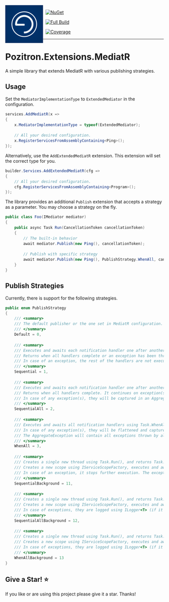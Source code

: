<img align="left" src="pozitronlogo.png" width="120" height="120">

&nbsp; [![NuGet](https://img.shields.io/nuget/v/Pozitron.Extensions.MediatR.svg)](https://www.nuget.org/packages/Pozitron.Extensions.MediatR)

&nbsp; [![Full Build](https://github.com/fiseni/Pozitron.Extensions.MediatR/actions/workflows/build.yml/badge.svg)](https://github.com/fiseni/Pozitron.Extensions.MediatR/actions/workflows/build.yml)

&nbsp; [![Coverage](https://extensionsmediatr.fiseni.com/badge_combined.svg)](https://extensionsmediatr.fiseni.com)

---
# Pozitron.Extensions.MediatR

A simple library that extends MediatR with various publishing strategies.

## Usage

Set the `MediatorImplementationType` to `ExtendedMediator` in the configuration.

```csharp
services.AddMediatR(x =>
{
    x.MediatorImplementationType = typeof(ExtendedMediator);

    // All your desired configuration.
    x.RegisterServicesFromAssemblyContaining<Ping>();
});
```

Alternatively, use the `AddExtendedMediatR` extension. This extension will set the correct type for you.
```csharp
builder.Services.AddExtendedMediatR(cfg =>
{
    // All your desired configuration.
    cfg.RegisterServicesFromAssemblyContaining<Program>();
});
```

The library provides an additional `Publish` extension that accepts a strategy as a parameter. You may choose a strategy on the fly.

```csharp
public class Foo(IMediator mediator)
{
    public async Task Run(CancellationToken cancellationToken)
    {
        // The built-in behavior
        await mediator.Publish(new Ping(), cancellationToken);

        // Publish with specific strategy
        await mediator.Publish(new Ping(), PublishStrategy.WhenAll, cancellationToken);
    }
}
```

## Publish Strategies

Currently, there is support for the following strategies.

```csharp
public enum PublishStrategy
{
    /// <summary>
    /// The default publisher or the one set in MediatR configuration.
    /// </summary>
    Default = 0,

    /// <summary>
    /// Executes and awaits each notification handler one after another.
    /// Returns when all handlers complete or an exception has been thrown.
    /// In case of an exception, the rest of the handlers are not executed.
    /// </summary>
    Sequential = 1,

    /// <summary>
    /// Executes and awaits each notification handler one after another.
    /// Returns when all handlers complete. It continues on exception(s).
    /// In case of any exception(s), they will be captured in an AggregateException.
    /// </summary>
    SequentialAll = 2,

    /// <summary>
    /// Executes and awaits all notification handlers using Task.WhenAll. It does not create a separate thread explicitly.
    /// In case of any exception(s), they will be flattened and captured in an AggregateException.
    /// The AggregateException will contain all exceptions thrown by all handlers, including OperationCanceled exceptions.
    /// </summary>
    WhenAll = 3,

    /// <summary>
    /// Creates a single new thread using Task.Run(), and returns Task.Completed immediately.
    /// Creates a new scope using IServiceScopeFactory, executes and awaits all handlers sequentially.
    /// In case of an exception, it stops further execution. The exception is logged using ILogger<T> (if it's registered in DI).
    /// </summary>
    SequentialBackground = 11,

    /// <summary>
    /// Creates a single new thread using Task.Run(), and returns Task.Completed immediately.
    /// Creates a new scope using IServiceScopeFactory, executes and awaits all handlers sequentially.
    /// In case of exceptions, they are logged using ILogger<T> (if it's registered in DI).
    /// </summary>
    SequentialAllBackground = 12,

    /// <summary>
    /// Creates a single new thread using Task.Run(), and returns Task.Completed immediately.
    /// Creates a new scope using IServiceScopeFactory, executes and awaits all handlers using Task.WhenAll.
    /// In case of exceptions, they are logged using ILogger<T> (if it's registered in DI).
    /// </summary>
    WhenAllBackground = 13
}
```

## Give a Star! :star:
If you like or are using this project please give it a star. Thanks!

